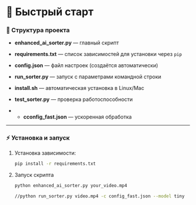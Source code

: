 # 🚀 Быстрый старт

### 📂 Структура проекта
- **enhanced_ai_sorter.py** — главный скрипт  
- **requirements.txt** — список зависимостей для установки через `pip`  
- **config.json** — файл настроек (создаётся автоматически)  
- **run_sorter.py** — запуск с параметрами командной строки  
- **install.sh** — автоматическая установка в Linux/Mac  
- **test_sorter.py** — проверка работоспособности

- - **сconfig_fast.json** — ускоренная обработка 

---

### ⚡ Установка и запуск
1. Установка зависимости:
   ```bash
   pip install -r requirements.txt
2. Запуск скриптa
   ```bash
   python enhanced_ai_sorter.py your_video.mp4

   //python run_sorter.py video.mp4 -c config_fast.json --model tiny
